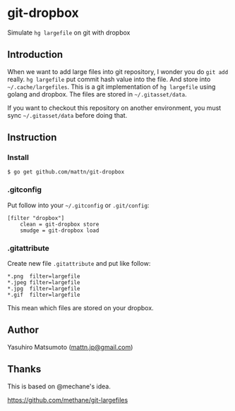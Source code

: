 # git-dropbox

Simulate `hg largefile` on git with dropbox

## Introduction

When we want to add large files into git repository, I wonder you do `git add` really.
`hg largefile` put commit hash value into the file. And store into `~/.cache/largefiles`.
This is a git implementation of `hg largefile` using golang and dropbox.
The files are stored in `~/.gitasset/data`.

If you want to checkout this repository on another environment, you must
 sync `~/.gitasset/data` before doing that.

## Instruction

### Install

    $ go get github.com/mattn/git-dropbox

### .gitconfig

Put follow into your `~/.gitconfig` or `.git/config`:

```
[filter "dropbox"]
    clean = git-dropbox store
    smudge = git-dropbox load
```

### .gitattribute

Create new file `.gitattribute` and put like follow:

```
*.png  filter=largefile
*.jpeg filter=largefile
*.jpg  filter=largefile
*.gif  filter=largefile
```

This mean which files are stored on your dropbox.

## Author

Yasuhiro Matsumoto (mattn.jp@gmail.com)

## Thanks

This is based on @mechane's idea.

https://github.com/methane/git-largefiles

